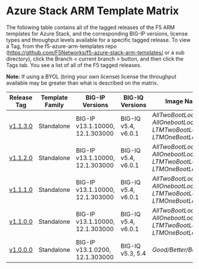 # Azure Stack ARM Template Matrix

The following table contains all of the tagged releases of the F5 ARM templates for Azure Stack, and the corresponding BIG-IP versions, license types and throughput levels available for a specific tagged release.  To view a Tag, from the f5-azure-arm-templates repo (https://github.com/F5Networks/f5-azure-stack-arm-templates/ or a sub directory), click the Branch < current branch > button, and then click the Tags tab.  You see a list of all of the F5 tagged releases.

**Note:** If using a BYOL (bring your own license) license the throughput available may be greater than what is described on the matrix.

| Release Tag | Template Family | BIG-IP Versions | BIG-IQ Versions | Image Names |
| --- | --- | --- | --- | --- |
| [v1.1.3.0](https://github.com/F5Networks/f5-azure-arm-templates/releases/tag/v1.1.2.0) | Standalone | BIG-IP v13.1.10000, 12.1.303000 | BIG-IQ v5.4, v6.0.1 | *AllTwoBootLocations, AllOnebootLocation, LTMTwoBootLocations, LTMOneBootLocation* |
| [v1.1.2.0](https://github.com/F5Networks/f5-azure-arm-templates/releases/tag/v1.1.2.0) | Standalone | BIG-IP v13.1.10000, 12.1.303000 | BIG-IQ v5.4, v6.0.1 | *AllTwoBootLocations, AllOnebootLocation, LTMTwoBootLocations, LTMOneBootLocation* |
| [v1.1.1.0](https://github.com/F5Networks/f5-azure-arm-templates/releases/tag/v1.1.1.0) | Standalone | BIG-IP v13.1.10000, 12.1.303000 | BIG-IQ v5.4, v6.0.1 | *AllTwoBootLocations, AllOnebootLocation, LTMTwoBootLocations, LTMOneBootLocation* |
| [v1.1.0.0](https://github.com/F5Networks/f5-azure-arm-templates/releases/tag/v1.1.0.0) | Standalone | BIG-IP v13.1.10000, 12.1.303000 | BIG-IQ v5.4, v6.0.1 | *AllTwoBootLocations, AllOnebootLocation, LTMTwoBootLocations, LTMOneBootLocation* |
| [v1.0.0.0](https://github.com/F5Networks/f5-azure-arm-templates/releases/tag/v1.0.0.0) | Standalone | BIG-IP v13.1.0200, 12.1.303000 | BIG-IQ v5.3, 5.4 | *Good/Better/Best* |
